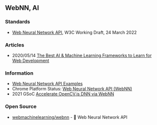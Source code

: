 ## WebNN, AI


### Standards
- [Web Neural Network API](https://www.w3.org/TR/webnn/), W3C Working Draft, 24 March 2022


### Articles
- 2020/05/14 [The Best AI & Machine Learning Frameworks to Learn for Web Development](https://www.freecodecamp.org/news/best-ai-machine-learning-frameworks-for-web-development/)


### Information
- [Web Neural Network API Examples](https://intel.github.io/webml-polyfill/examples/)
- Chrome Platform Status: [Web Neural Network API (WebNN)](https://chromestatus.com/feature/5738583487938560)
- 2021 GSoC [Accelerate OpenCV.js DNN via WebNN](https://summerofcode.withgoogle.com/archive/2021/projects/4779460481515520)


### Open Source
- [webmachinelearning/webnn](https://github.com/webmachinelearning/webnn) - 🧠 Web Neural Network API






